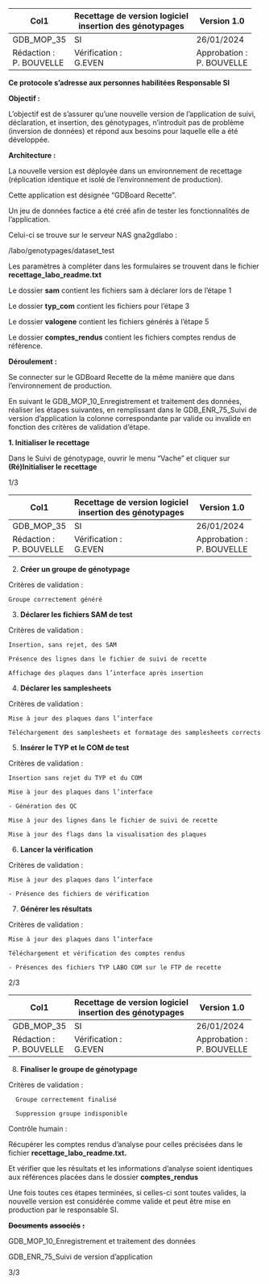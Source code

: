 |Col1|Recettage de version logiciel<br>insertion des génotypages|Version 1.0|
|---|---|---|
|GDB_MOP_35|SI|26/01/2024|
|Rédaction :<br>P. BOUVELLE|Vérification :<br>G.EVEN|Approbation :<br>P. BOUVELLE|


**Ce protocole s’adresse aux personnes habilitées Responsable SI**

**Objectif :**

L’objectif est de s’assurer qu’une nouvelle version de l’application de suivi, déclaration, et
insertion, des génotypages, n’introduit pas de problème (inversion de données) et répond aux
besoins pour laquelle elle a été développée.

**Architecture :**

La nouvelle version est déployée dans un environnement de recettage (réplication identique
et isolé de l’environnement de production).

Cette application est désignée “GDBoard Recette”.

Un jeu de données factice a été créé afin de tester les fonctionnalités de l’application.

Celui-ci se trouve sur le serveur NAS gna2gdlabo :

/labo/genotypages/dataset_test

Les paramètres à compléter dans les formulaires se trouvent dans le fichier
**recettage_labo_readme.txt**

Le dossier **sam** contient les fichiers sam à déclarer lors de l’étape 1

Le dossier **typ_com** contient les fichiers pour l’étape 3

Le dossier **valogene** contient les fichiers générés à l’étape 5

Le dossier **comptes_rendus** contient les fichiers comptes rendus de référence.

**Déroulement :**

Se connecter sur le GDBoard Recette de la même manière que dans l’environnement de
production.

En suivant le GDB_MOP_10_Enregistrement et traitement des données, réaliser les étapes
suivantes, en remplissant dans le GDB_ENR_75_Suivi de version d’application la colonne
correspondante par valide ou invalide en fonction des critères de validation d’étape.

**1. Initialiser le recettage**

Dans le Suivi de génotypage, ouvrir le menu “Vache” et cliquer sur **(Ré)Initialiser le**
**recettage**

1/3

|Col1|Recettage de version logiciel<br>insertion des génotypages|Version 1.0|
|---|---|---|
|GDB_MOP_35|SI|26/01/2024|
|Rédaction :<br>P. BOUVELLE|Vérification :<br>G.EVEN|Approbation :<br>P. BOUVELLE|


2. **Créer un groupe de génotypage**

Critères de validation :

    Groupe correctement généré

3. **Déclarer les fichiers SAM de test**

Critères de validation :

    Insertion, sans rejet, des SAM

    Présence des lignes dans le fichier de suivi de recette

    Affichage des plaques dans l’interface après insertion

4. **Déclarer les samplesheets**

Critères de validation :

    Mise à jour des plaques dans l’interface

    Téléchargement des samplesheets et formatage des samplesheets corrects

5. **Insérer le TYP et le COM de test**

Critères de validation :

    Insertion sans rejet du TYP et du COM

    Mise à jour des plaques dans l’interface

    - Génération des QC

    Mise à jour des lignes dans le fichier de suivi de recette

    Mise à jour des flags dans la visualisation des plaques

6. **Lancer la vérification**

Critères de validation :

    Mise à jour des plaques dans l’interface

    - Présence des fichiers de vérification

7. **Générer les résultats**

Critères de validation :

    Mise à jour des plaques dans l’interface

    Téléchargement et vérification des comptes rendus

    - Présences des fichiers TYP LABO COM sur le FTP de recette

2/3

|Col1|Recettage de version logiciel<br>insertion des génotypages|Version 1.0|
|---|---|---|
|GDB_MOP_35|SI|26/01/2024|
|Rédaction :<br>P. BOUVELLE|Vérification :<br>G.EVEN|Approbation :<br>P. BOUVELLE|


8. **Finaliser le groupe de génotypage**

Critères de validation :

      Groupe correctement finalisé

      Suppression groupe indisponible

Contrôle humain :

Récupérer les comptes rendus d’analyse pour celles précisées dans le fichier
**recettage_labo_readme.txt.**

Et vérifier que les résultats et les informations d’analyse soient identiques aux références
placées dans le dossier **comptes_rendus**

Une fois toutes ces étapes terminées, si celles-ci sont toutes valides, la nouvelle version est
considérée comme valide et peut être mise en production par le responsable SI.

~~**Documents**~~ ~~**associés**~~ ~~**:**~~

GDB_MOP_10_Enregistrement et traitement des données

GDB_ENR_75_Suivi de version d’application

3/3

